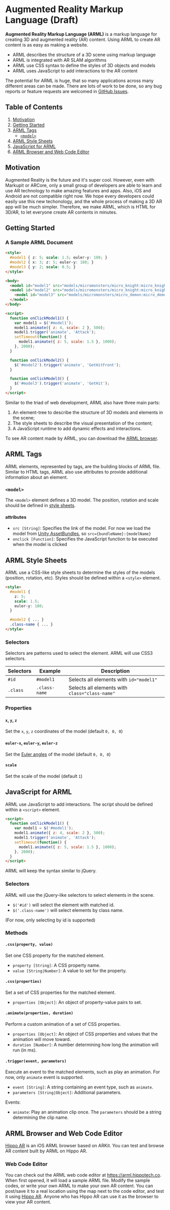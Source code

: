 # Augmented Reality Markup Language (Draft)

**Augmented Reality Markup Language (ARML)** is a markup language for creating 3D and augmented reality (AR) content. Using ARML to create AR content is as easy as making a website.

* ARML describes the structure of a 3D scene using markup language
* ARML is integrated with AR SLAM algorithms
* ARML use CSS syntax to define the styles of 3D objects and models
* ARML uses JavaScript to add interactions to the AR content

The potential for ARML is huge, that so many applications across many different areas can be made. There are lots of work to be done, so any bug reports or feature requests are welcomed in [GitHub Issues](https://github.com/Dimenxion/ARML/issues).

## Table of Contents

1. [Motivation](#motivation)
2. [Getting Started](#getting-started)
3. [ARML Tags](#arml-tags)
    * [`<model>`](#model)
4. [ARML Style Sheets](#arml-style-sheets)
5. [JavaScript for ARML](#javascript-for-arml)
6. [ARML Browser and Web Code Editor](#arml-browser-and-web-code-editor)

## Motivation

Augmented Reality is the future and it's super cool. However, even with Markupit or ARCore, only a small group of developers are able to learn and use AR technology to make amazing features and apps. Also, iOS and Android are not compatible right now. We hope every developers could easily use this new techonology, and the whole process of making a 3D AR app will be much simpler. Therefore, we make ARML, which is HTML for 3D/AR, to let everyone create AR contents in minutes.

## Getting Started

### A Sample ARML Document

``` html
<style>
  #model1 { z: 5; scale: 1.5; euler-y: 180; }
  #model2 { x: 3; z: 5; euler-y: 180; }
  #model3 { y: 2; scale: 0.5; }
</style>

<body>
  <model id="model1" src="models/micromonsters/micro_knight:micro_knight" onclick="onClickModel1"></model>
  <model id="model2" src="models/micromonsters/micro_knight:micro_knight" onclick="onClickModel2">
    <model id="model3" src="models/micromonsters/micro_demon:micro_demon" onclick="onClickModel3"></model>
  </model>
</body>

<script>
  function onClickModel1() {
    var model1 = $('#model1');
    model1.animate({ z: 4, scale: 2 }, 500);
    model1.trigger('animate', 'Attack');
    setTimeout(function() {
      model1.animate({ z: 5, scale: 1.5 }, 1000);
    }, 2000);
  }

  function onClickModel2() {
    $('#model2').trigger('animate', 'GetHitFront');
  }

  function onClickModel3() {
    $('#model3').trigger('animate', 'GetHit');
  }
</script>
```

Similar to the triad of web development, ARML also have three main parts:
1. An element-tree to describe the structure of 3D models and elements in the scene;
2. The style sheets to describe the visual presentation of the content;
3. A JavaScript runtime to add dynamic effects and interactions.

To see AR content made by ARML, you can download the [ARML browser](#arml-browser).

## ARML Tags

ARML elements, represented by tags, are the building blocks of ARML file. Similar to HTML tags, ARML also use attributes to provide additional information about an element.

### `<model>`

The `<model>` element defines a 3D model. The position, rotation and scale should be defined in [style sheets](#arml-style-sheets).

#### attributes

* `src [String]`: Specifies the link of the model. For now we load the model from [Unity AssetBundles](https://docs.unity3d.com/Manual/AssetBundlesIntro.html), so `src={bundleName}:{modelName}`
* `onclick [Function]`: Specifies the JavaScript function to be executed when the model is clicked

## ARML Style Sheets

ARML use a CSS-like style sheets to determine the styles of the models (position, rotation, etc). Styles should be defined within a `<style>` element.

``` html
<style>
  #model1 {
    z: 5;
    scale: 1.5;
    euler-y: 180;
  }

  #model2 { ... }
  .class-name { ... }
</style>
```

### Selectors

Selectors are patterns used to select the element. ARML will use CSS3 selectors.

| Selectors | Example       | Description                                    |
|-----------|---------------|------------------------------------------------|
| `#id`     | `#model1`     | Selects all elements with `id="model1"`        |
| `.class`  | `.class-name` | Selects all elements with `class="class-name"` |

### Properties

#### `x`, `y`, `z`
Set the `x`, `y`, `z` coordinates of the model (default `0, 0, 0`)

#### `euler-x`, `euler-y`, `euler-z`
Set the [Euler angles](https://en.wikipedia.org/wiki/Euler_angles) of the model (default `0, 0, 0`)

#### `scale`
Set the scale of the model (default `1`)

## JavaScript for ARML

ARML use JavaScript to add interactions. The script should be defined within a `<script>` element.

``` html
<script>
  function onClickModel1() {
    var model1 = $('#model1');
    model1.animate({ z: 4, scale: 2 }, 500);
    model1.trigger('animate', 'Attack');
    setTimeout(function() {
      model1.animate({ z: 5, scale: 1.5 }, 1000);
    }, 2000);
  }
</script>
```

ARML will keep the syntax similar to jQuery.

### Selectors

ARML will use the jQuery-like selectors to select elements in the scene.

* `$('#id')` will select the element with matched id.
* `$('.class-name')` will select elements by class name.

(For now, only selecting by id is supported)

### Methods

#### `.css(property, value)`
Set one CSS property for the matched element.

* `property [String]`: A CSS property name.
* `value [String|Number]`: A value to set for the property.

#### `.css(properties)`
Set a set of CSS properties for the matched element.

* `properties [Object]`: An object of property-value pairs to set.

#### `.animate(properties, duration)`
Perform a custom animation of a set of CSS properties.

* `properties [Object]`: An object of CSS properties and values that the animation will move toward.
* `duration [Number]`: A number determining how long the animation will run (in ms).

#### `.trigger(event, parameters)`
Execute an event to the matched elements, such as play an animation. For now, only `animate` event is supported.

* `event [String]`: A string containing an event type, such as `animate`.
* `parameters [String|Object]`: Additional parameters.

Events:
* `animate`: Play an animation clip once. The `parameters` should be a string determining the clip name.

## ARML Browser and Web Code Editor

[Hippo AR](https://itunes.apple.com/us/app/hippo-ar/id1241098309?mt=8) is an iOS ARML browser based on ARKit. You can test and browse AR content built by ARML on Hippo AR.

### Web Code Editor

You can check out the ARML web code editor at https://arml.hippotech.co. When first opened, it will load a sample ARML file. Modify the sample codes, or write your own ARML to make your own AR content. You can post/save it to a real location using the map next to the code editor, and test it using [Hippo AR](https://itunes.apple.com/us/app/hippo-ar/id1241098309?mt=8). Anyone who has Hippo AR can use it as the browser to view your AR content.
